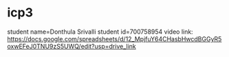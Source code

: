 # icp3
student name=Donthula Srivalli
student id=700758954
video link: https://docs.google.com/spreadsheets/d/12_MpjfuY64CHasbHwcdBGGyR5oxwEFeJ0TNU9zS5UWQ/edit?usp=drive_link
